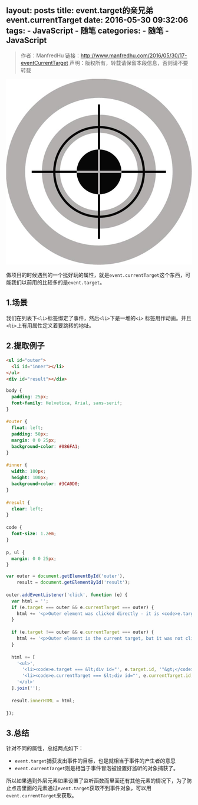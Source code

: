 layout: posts
title: event.target的亲兄弟event.currentTarget
date: 2016-05-30 09:32:06
tags: 
    - JavaScript
    - 随笔
categories:
    - 随笔
    - JavaScript
---

> 作者：ManfredHu
> 链接：http://www.manfredhu.com/2016/05/30/17-eventCurrentTarget
> 声明：版权所有，转载请保留本段信息，否则请不要转载

![Target](/images/target.jpg)


做项目的时候遇到的一个挺好玩的属性，就是`event.currentTarget`这个东西，可能我们以前用的比较多的是`event.target`。

## 1.场景
我们在列表下`<li>`标签绑定了事件，然后`<li>`下是一堆的`<i>` 标签用作动画。并且`<li>`上有用属性定义着要跳转的地址。

## 2.提取例子

```html
<ul id="outer">
  <li id="inner"></li>
</ul>
<div id="result"></div>
```

```css
body {
  padding: 25px;
  font-family: Helvetica, Arial, sans-serif;
}

#outer {
  float: left;
  padding: 50px;
  margin: 0 0 25px;
  background-color: #086FA1;
}

#inner {
  width: 100px;
  height: 100px;
  background-color: #3CA0D0;
}

#result {
  clear: left;
}

code {
  font-size: 1.2em;
}

p, ul {
  margin: 0 0 25px;
}
```

```javascript
var outer = document.getElementById('outer'),
    result = document.getElementById('result');

outer.addEventListener('click', function (e) {
  var html = '';
  if (e.target === outer && e.currentTarget === outer) {
    html += '<p>Outer element was clicked directly - it is <code>e.target</code> <em>and</em> <code>e.currentTarget</code>.</p>';
  }
  
  if (e.target !== outer && e.currentTarget === outer) {
    html += '<p>Outer element is the current target, but it was not clicked directly - it is <code>e.currentTarget</code>.</p>';
  }
  
  html += [
    '<ul>',
      '<li><code>e.target === &lt;div id="', e.target.id, '"&gt;</code></li>',
      '<li><code>e.currentTarget === &lt;div id="', e.currentTarget.id, '"&gt;</code></li>',
    '</ul>'
  ].join('');

  result.innerHTML = html;
    
});
```

## 3.总结

针对不同的属性，总结两点如下：

- `event.target`捕获发出事件的目标，也是就相当于事件的产生者的意思
- `event.currentTarget`则是相当于事件冒泡被设置好监听的对象捕获了。

所以如果遇到外层元素如果设置了监听函数而里面还有其他元素的情况下，为了防止点击里面的元素通过`event.target`获取不到事件对象，可以用`event.currentTarget`来获取。

